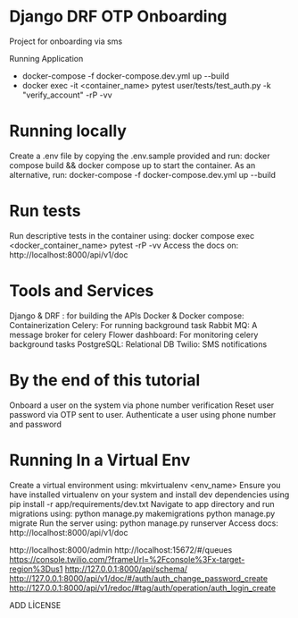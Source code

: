 # Django DRF OTP Onboarding
Project for onboarding via sms


Running Application
 * docker-compose -f docker-compose.dev.yml up --build
 * docker exec -it <container_name> pytest user/tests/test_auth.py -k "verify_account" -rP -vv

# Running locally
Create a .env file by copying the .env.sample provided and run:
docker compose build && docker compose up
to start the container. As an alternative, run:
docker-compose -f docker-compose.dev.yml up --build
# Run tests
Run descriptive tests in the container using:
docker compose exec <docker_container_name> pytest -rP -vv
Access the docs on:
http://localhost:8000/api/v1/doc

# Tools and Services
Django & DRF : for building the APIs
Docker & Docker compose: Containerization
Celery: For running background task
Rabbit MQ: A message broker for celery
Flower dashboard: For monitoring celery background tasks
PostgreSQL: Relational DB
Twilio: SMS notifications

# By the end of this tutorial
Onboard a user on the system via phone number verification
Reset user password via OTP sent to user.
Authenticate a user using phone number and password

# Running In a Virtual Env
Create a virtual environment using:
mkvirtualenv <env_name>
Ensure you have installed virtualenv on your system and install dev dependencies using
pip install -r app/requirements/dev.txt
Navigate to app directory and run migrations using:
python manage.py makemigrations
python manage.py migrate
Run the server using:
python manage.py runserver
Access docs:
http://localhost:8000/api/v1/doc

http://localhost:8000/admin
http://localhost:15672/#/queues
https://console.twilio.com/?frameUrl=%2Fconsole%3Fx-target-region%3Dus1
http://127.0.0.1:8000/api/schema/
http://127.0.0.1:8000/api/v1/doc/#/auth/auth_change_password_create
http://127.0.0.1:8000/api/v1/redoc/#tag/auth/operation/auth_login_create

ADD LİCENSE